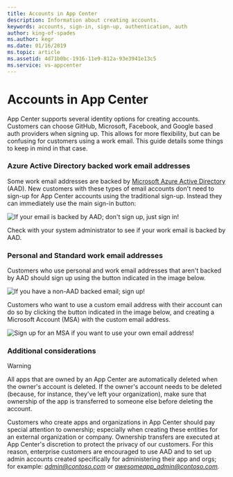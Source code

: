 ```yaml
---
title: Accounts in App Center
description: Information about creating accounts.
keywords: accounts, sign-in, sign-up, authentication, auth
author: king-of-spades
ms.author: kegr
ms.date: 01/16/2019
ms.topic: article
ms.assetid: 4d71b0bc-1916-11e9-812a-93e3941e13c5
ms.service: vs-appcenter
---
```


# Accounts in App Center
App Center supports several identity options for creating accounts. Customers can choose GitHub, Microsoft, Facebook, and Google based auth providers when signing up. This allows for more flexibility, but can be confusing for customers using a work email. This guide details some things to keep in mind in that case.

### Azure Active Directory backed work email addresses
Some work email addresses are backed by [Microsoft Azure Active Directory](https://azure.microsoft.com/services/active-directory/) (AAD). New customers with these types of email accounts don't need to sign-up for App Center accounts using the traditional sign-up. Instead they can immediately use the main sign-in button: 

![If your email is backed by AAD; don't sign up, just sign in!](images/sign_in_arrow.png)

Check with your system administrator to see if your work email is backed by AAD.

### Personal and Standard work email addresses
Customers who use personal and work email addresses that aren't backed by AAD should sign up using the button indicated in the image below.

![If you have a non-AAD backed email; sign up!](images/sign_up_arrow.png)

Customers who want to use a custom email address with their account can do so by clicking the button indicated in the image below, and creating a Microsoft Account (MSA) with the custom email address.

![Sign up for an MSA if you want to use your own email address!](images/sign_up_msa_arrow.png)

### Additional considerations
> [!WARNING]
> All apps that are owned by an App Center are automatically deleted when the owner's account is deleted. If the owner's account needs to be deleted (because, for instance, they've left your organization), make sure that ownership of the app is transferred to someone else before deleting the account. 

Customers who create apps and organizations in App Center should pay special attention to ownership; especially when creating these entities for an external organization or company. Ownership transfers are executed at App Center's discretion to protect the privacy of our customers. For this reason, enterprise customers are encouraged to use AAD and to set up admin accounts created specifically for administering their app and orgs; for example: <i>admin@contoso.com</i> or <i>awesomeapp_admin@contoso.com.</i> 
